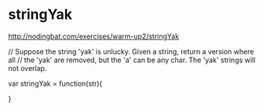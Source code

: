 # stringYak

http://nodingbat.com/exercises/warm-up2/stringYak


// Suppose the string 'yak' is unlucky. Given a string, return a version where all 
// the 'yak' are removed, but the 'a' can be any char. The 'yak' strings will not overlap.
 
var stringYak = function(str){ 

}